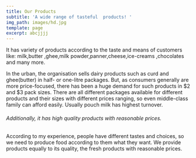 ```yaml
---
title: Our Products
subtitle: 'A wide range of tasteful  products! '
img_path: images/hd.jpg
template: page
excerpt: abcjjjj
---
```

It has variety of products according to the taste and means of customers like: milk,butter ,ghee,milk powder,panner,cheese,ice-creams ,chocolates and many more.

In the urban, the organisation sells dairy products such as curd and ghee(butter) in half- or one-litre packages. 
But, as consumers generally are more price-focused, there has been a huge demand for such products in $2 and $3 pack sizes. There are all different packages available for different products and their sizes with different prices ranging, so even middle-class family can afford easily. Usually pouch milk has highest turnover.  

###### Additionally, it has high quality products with reasonable prices. 

According to my experience, people have different tastes and choices, so we need to produce food according to them what they want. We provide products equally to its quality, the fresh products with reasonable prices.
